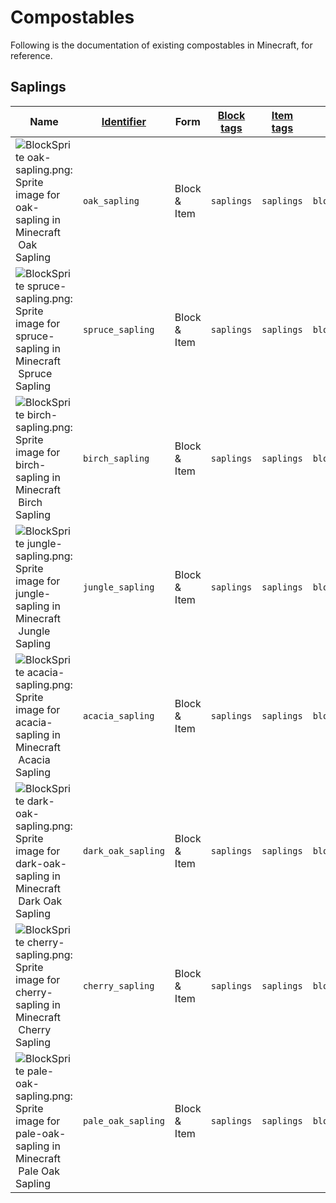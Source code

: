 # Compostables

Following is the documentation of existing compostables in Minecraft, for reference.


## Saplings


|Name|[Identifier](https://minecraft.wiki/w/Resource_location "Resource location")|Form|[Block tags](https://minecraft.wiki/w/Block_tag_\(Java_Edition\) "Block tag (Java Edition)")|[Item tags](https://minecraft.wiki/w/Item_tag_\(Java_Edition\) "Item tag (Java Edition)")|[]Translation key|
|---|---|---|---|---|---|
|![BlockSprite oak-sapling.png: Sprite image for oak-sapling in Minecraft](https://minecraft.wiki/images/BlockSprite_oak-sapling.png?8f92c) Oak Sapling|`oak_sapling`|Block & Item|`saplings`|`saplings`|`block.minecraft.oak_sapling`|
|![BlockSprite spruce-sapling.png: Sprite image for spruce-sapling in Minecraft](https://minecraft.wiki/images/BlockSprite_spruce-sapling.png?03277) Spruce Sapling|`spruce_sapling`|Block & Item|`saplings`|`saplings`|`block.minecraft.spruce_sapling`|
|![BlockSprite birch-sapling.png: Sprite image for birch-sapling in Minecraft](https://minecraft.wiki/images/BlockSprite_birch-sapling.png?6ea3f) Birch Sapling|`birch_sapling`|Block & Item|`saplings`|`saplings`|`block.minecraft.birch_sapling`|
|![BlockSprite jungle-sapling.png: Sprite image for jungle-sapling in Minecraft](https://minecraft.wiki/images/BlockSprite_jungle-sapling.png?49c55) Jungle Sapling|`jungle_sapling`|Block & Item|`saplings`|`saplings`|`block.minecraft.jungle_sapling`|
|![BlockSprite acacia-sapling.png: Sprite image for acacia-sapling in Minecraft](https://minecraft.wiki/images/BlockSprite_acacia-sapling.png?a3f61) Acacia Sapling|`acacia_sapling`|Block & Item|`saplings`|`saplings`|`block.minecraft.acacia_sapling`|
|![BlockSprite dark-oak-sapling.png: Sprite image for dark-oak-sapling in Minecraft](https://minecraft.wiki/images/BlockSprite_dark-oak-sapling.png?444af) Dark Oak Sapling|`dark_oak_sapling`|Block & Item|`saplings`|`saplings`|`block.minecraft.dark_oak_sapling`|
|![BlockSprite cherry-sapling.png: Sprite image for cherry-sapling in Minecraft](https://minecraft.wiki/images/BlockSprite_cherry-sapling.png?3d67c) Cherry Sapling|`cherry_sapling`|Block & Item|`saplings`|`saplings`|`block.minecraft.cherry_sapling`|
|![BlockSprite pale-oak-sapling.png: Sprite image for pale-oak-sapling in Minecraft](https://minecraft.wiki/images/BlockSprite_pale-oak-sapling.png?ef1e0) Pale Oak Sapling|`pale_oak_sapling`|Block & Item|`saplings`|`saplings`|`block.minecraft.pale_oak_sapling`|
